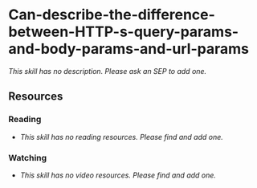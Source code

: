 # Can-describe-the-difference-between-HTTP-s-query-params-and-body-params-and-url-params

_This skill has no description. Please ask an SEP to add one._

## Resources

### Reading

- _This skill has no reading resources. Please find and add one._

### Watching

- _This skill has no video resources. Please find and add one._

